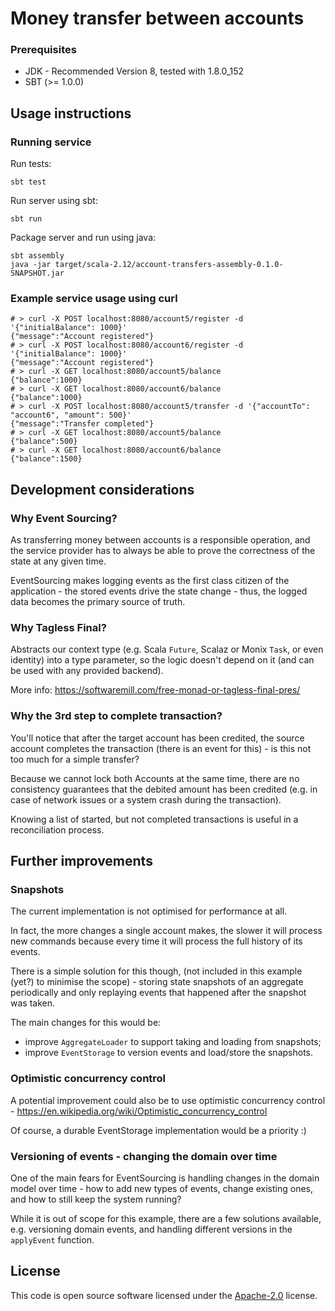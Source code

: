 # Money transfer between accounts

### Prerequisites 

 - JDK - Recommended Version 8, tested with 1.8.0_152
 - SBT (>= 1.0.0)

## Usage instructions

### Running service
Run tests:
```
sbt test
```

Run server using sbt:
```
sbt run
```

Package server and run using java:
```
sbt assembly
java -jar target/scala-2.12/account-transfers-assembly-0.1.0-SNAPSHOT.jar
```

### Example service usage using curl

```
# > curl -X POST localhost:8080/account5/register -d '{"initialBalance": 1000}'
{"message":"Account registered"}
# > curl -X POST localhost:8080/account6/register -d '{"initialBalance": 1000}'
{"message":"Account registered"}
# > curl -X GET localhost:8080/account5/balance
{"balance":1000}
# > curl -X GET localhost:8080/account6/balance
{"balance":1000}
# > curl -X POST localhost:8080/account5/transfer -d '{"accountTo": "account6", "amount": 500}'
{"message":"Transfer completed"}
# > curl -X GET localhost:8080/account5/balance
{"balance":500}
# > curl -X GET localhost:8080/account6/balance
{"balance":1500}
```

## Development considerations

### Why Event Sourcing?

As transferring money between accounts is a responsible operation, and the service
provider has to always be able to prove the correctness of the state at any given time.

EventSourcing makes logging events as the first class citizen of the application - 
the stored events drive the state change - thus, the logged data becomes the primary
source of truth.

### Why Tagless Final?

Abstracts our context type (e.g. Scala `Future`, Scalaz or Monix `Task`, or even identity)
into a type parameter, so the logic doesn't depend on it (and can be used with any provided
backend).

More info: https://softwaremill.com/free-monad-or-tagless-final-pres/

### Why the 3rd step to complete transaction?

You'll notice that after the target account has been credited, the source account 
completes the transaction (there is an event for this) - is this not too much for a simple transfer?

Because we cannot lock both Accounts at the same time, there are no consistency 
guarantees that the debited amount has been credited (e.g. in case of network issues or 
a system crash during the transaction). 

Knowing a list of started, but not completed transactions is useful in a reconciliation process.   

## Further improvements

### Snapshots

The current implementation is not optimised for performance at all.

In fact, the more changes a single account makes, the slower it will process new commands
because every time it will process the full history of its events.

There is a simple solution for this though, (not included in this example (yet?) to minimise the 
scope) - storing state snapshots of an aggregate periodically and only replaying 
events that happened after the snapshot was taken.

The main changes for this would be:
 - improve `AggregateLoader` to support taking and loading from snapshots;
 - improve `EventStorage` to version events and load/store the snapshots.

### Optimistic concurrency control

A potential improvement could also be to use optimistic concurrency control -
 https://en.wikipedia.org/wiki/Optimistic_concurrency_control

Of course, a durable EventStorage implementation would be a priority :)

### Versioning of events - changing the domain over time

One of the main fears for EventSourcing is handling changes in the domain model over time - how to add
new types of events, change existing ones, and how to still keep the system running?

While it is out of scope for this example, there are a few solutions available, e.g. versioning
 domain events, and handling different versions in the `applyEvent` function.

## License ##

This code is open source software licensed under the
[Apache-2.0](http://www.apache.org/licenses/LICENSE-2.0) license.

